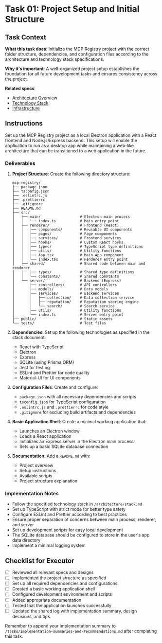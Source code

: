 # Task 01: Project Setup and Initial Structure

## Task Context

**What this task does**: Initialize the MCP Registry project with the correct folder structure, dependencies, and configuration files according to the architecture and technology stack specifications.

**Why it's important**: A well-organized project setup establishes the foundation for all future development tasks and ensures consistency across the project.

**Related specs**:
- [Architecture Overview](/architecture/overview.md)
- [Technology Stack](/architecture/stack.md)
- [Infrastructure](/architecture/infra.md)

## Instructions

Set up the MCP Registry project as a local Electron application with a React frontend and Node.js/Express backend. This setup will enable the application to run as a desktop app while maintaining a web-like architecture that can be transitioned to a web application in the future.

### Deliverables

1. **Project Structure**: Create the following directory structure:
   ```
   mcp-registry/
   ├── package.json
   ├── tsconfig.json
   ├── .eslintrc.js
   ├── .prettierrc
   ├── .gitignore
   ├── README.md
   ├── src/
   │   ├── main/                  # Electron main process
   │   │   └── index.ts           # Main entry point
   │   ├── renderer/              # Frontend (React)
   │   │   ├── components/        # Reusable UI components
   │   │   ├── pages/             # Page components
   │   │   ├── services/          # Frontend services
   │   │   ├── hooks/             # Custom React hooks
   │   │   ├── types/             # TypeScript type definitions
   │   │   ├── utils/             # Utility functions
   │   │   ├── App.tsx            # Main App component
   │   │   └── index.tsx          # Renderer entry point
   │   ├── shared/                # Shared code between main and renderer
   │   │   ├── types/             # Shared type definitions
   │   │   └── constants/         # Shared constants
   │   └── server/                # Backend (Express)
   │       ├── controllers/       # API controllers
   │       ├── models/            # Data models
   │       ├── services/          # Backend services
   │       │   ├── collection/    # Data collection service
   │       │   ├── reputation/    # Reputation scoring engine
   │       │   └── search/        # Search service
   │       ├── utils/             # Utility functions
   │       └── index.ts           # Server entry point
   ├── public/                    # Static assets
   └── tests/                     # Test files
   ```

2. **Dependencies**: Set up the following technologies as specified in the stack document:
   - React with TypeScript
   - Electron
   - Express
   - SQLite (using Prisma ORM)
   - Jest for testing
   - ESLint and Prettier for code quality
   - Material-UI for UI components

3. **Configuration Files**: Create and configure:
   - `package.json` with all necessary dependencies and scripts
   - `tsconfig.json` for TypeScript configuration
   - `.eslintrc.js` and `.prettierrc` for code style
   - `.gitignore` for excluding build artifacts and dependencies

4. **Basic Application Shell**: Create a minimal working application that:
   - Launches an Electron window
   - Loads a React application
   - Initializes an Express server in the Electron main process
   - Sets up a basic SQLite database connection

5. **Documentation**: Add a `README.md` with:
   - Project overview
   - Setup instructions
   - Available scripts
   - Project structure explanation

### Implementation Notes

- Follow the specified technology stack in `/architecture/stack.md`
- Set up TypeScript with strict mode for better type safety
- Configure ESLint and Prettier according to best practices
- Ensure proper separation of concerns between main process, renderer, and server
- Set up development scripts for easy local development
- The SQLite database should be configured to store in the user's app data directory
- Implement a minimal logging system

## Checklist for Executor

- [ ] Reviewed all relevant specs and designs
- [ ] Implemented the project structure as specified
- [ ] Set up all required dependencies and configurations
- [ ] Created a basic working application shell
- [ ] Configured development environment and scripts
- [ ] Added appropriate documentation
- [ ] Tested that the application launches successfully
- [ ] Updated the shared log with implementation summary, design decisions, and tips

Remember to append your implementation summary to `/tasks/implementation-summaries-and-recommendations.md` after completing this task. 